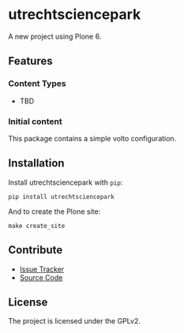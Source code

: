 # utrechtsciencepark

A new project using Plone 6.

## Features

### Content Types

- TBD

### Initial content

This package contains a simple volto configuration.

Installation
------------

Install utrechtsciencepark with `pip`:

```shell
pip install utrechtsciencepark
```
And to create the Plone site:

```shell
make create_site
```

## Contribute

- [Issue Tracker](https://github.com/intk/utrechtsciencepark/issues)
- [Source Code](https://github.com/intk/utrechtsciencepark/)

## License

The project is licensed under the GPLv2.
